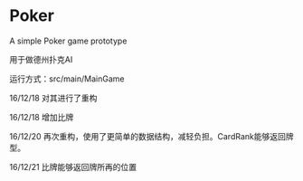 # Poker
A simple Poker game prototype

用于做德州扑克AI

运行方式：src/main/MainGame


16/12/18 对其进行了重构

16/12/18 增加比牌

16/12/20 再次重构，使用了更简单的数据结构，减轻负担。CardRank能够返回牌型。

16/12/21 比牌能够返回牌所再的位置
         
